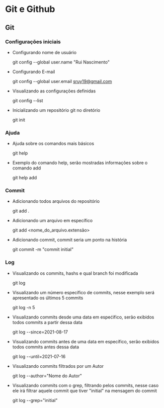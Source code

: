 # Git e Github

## Git
### Configurações iniciais 
- Configurando nome de usuário
 
     git config --global user.name "Rui Nascimento"
- Configurando E-mail

    git config --global user.email sruy19@gmail.com
- Visualizando as configurações definidas

    git config --list
- Inicializando um repositório git no diretório

    git init
### Ajuda
- Ajuda sobre os comandos mais básicos

    git help
- Exemplo do comando help, serão mostradas informações sobre o comando add

    git help add
   
### Commit
- Adicionando todos arquivos do repositório

    git add .
- Adicionando um arquivo em específico

    git add <nome_do_arquivo.extensão>
- Adicionando commit, commit seria um ponto na história

    git commit -m "commit initial"
### Log
- Visualizando os commits, hashs e qual branch foi modificada

    git log
- Visualizando um número específico de commits, nesse exemplo será apresentado os últimos 5 commits

    git log -n 5
- Visualizando commits desde uma data em espećifico, serão exibidos todos commits a partir dessa data

    git log --since=2021-08-17
- Visualizando commits antes de uma data em específico, serão exibidos todos commits antes dessa data

    git log --until=2021-07-16
- Visualizando commits filtrados por um Autor

    git log --author="Nome do Autor"
- Visualizando commits com o grep, filtrando pelos commits, nesse caso ele irá filtrar aquele commit que tiver "initial" na mensagem do commit

    git log --grep="initial"
